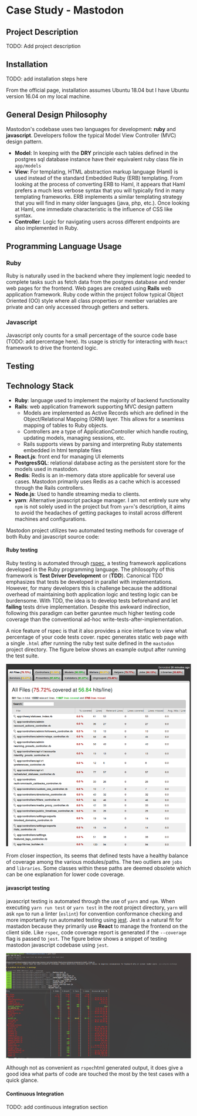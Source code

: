 # Case Study - Mastodon

## Project Description

TODO: Add project description

## Installation

TODO: add installation steps here 

From the official page, installation assumes Ubuntu 18.04 but I have Ubuntu version 16.04 on my local machine.

## General Design Philosophy

Mastodon's codebase uses two languages for development: __ruby__ and __javascript__. Developers follow the typical
Model View Controller (MVC) design pattern.

- __Model__: In keeping with the __DRY__ principle each tables defined in the postgres sql database instance have their 
equivalent ruby class file in `app/models` 
- __View__: For templating, HTML abstraction markup language (Haml) is used instead of the standard Embedded Ruby (ERB)
templating. From looking at the process of converting ERB to Haml, it appears that Haml prefers a much less verbose
syntax that you will typically find in many templating frameworks. ERB implements a similar templating strategy that you
will find in many older languages (java, php, etc.). Once looking at Haml, one immediate characteristic is the influence
of CSS like syntax.
- __Controller__: Logic for navigating users across different endpoints are also implemented in Ruby. 

## Programming Language Usage 

### Ruby
Ruby is naturally used in the backend where they implement logic needed to complete tasks such as fetch data from the 
postgres database and render web pages for the frontend. Web pages are created using __Rails__ web application 
framework. Ruby code within the project follow typical Object Oriented (OO) style where all class properties or member
variables are private and can only accessed through getters and setters.

### Javascript

Javascript only counts for a small percentage of the source code base (TODO: add percentage here). Its usage is
strictly for interacting with `React` framework to drive the frontend logic.

## Testing

## Technology Stack
- __Ruby__: language used to implement the majority of backend functionality
- __Rails__: web application framework supporting MVC design pattern
   - Models are implemented as Active Records which are defined in the Object/Relational Mapping (ORM) layer. This 
   allows for a seamless mapping of tables to Ruby objects.
   - Controllers are a type of ApplicationController which handle routing, updating models, managing sessions, etc.
   - Rails supports views by parsing and interpreting Ruby statements embedded in html template files
- __React.js__: front end for managing UI elements
- __PostgresSQL__: relational database acting as the persistent store for the models used in mastodon.
- __Redis__: Redis is an in-memory data store applicable for several use cases. Mastodon primarily uses Redis as a 
cache which is accessed through the Rails controllers. 
- __Node.js__: Used to handle streaming media to clients.
- __yarn__: Alternative javascript package manager. I am not entirely sure why `npm` is not solely used in the project
but from `yarn`'s description, it aims to avoid the headaches of getting packages to install across different machines
and configurations.

Mastodon project utilizes two automated testing methods for coverage of both Ruby and javascript source code:

#### Ruby testing
Ruby testing is automated through
[rspec](rspec.info),  a testing framework applications developed in the Ruby programming language. The philosophy of
this framework is __Test Driver Development__ or (__TDD__). Canonical TDD emphasizes that tests be developed in parallel
with implementations. However, for many developers this is challenge because the additional overhead of maintaining both
application logic and testing logic can be burdensome. With TDD, the idea is to develop tests beforehand and let
__failing__ tests drive implementation. Despite this awkward indirection, following this paradigm can better garuntee
much higher testing code coverage than the conventional ad-hoc write-tests-after-implementation.

A nice feature of rspec is that it also provides a nice interface to view what percentage of your code tests cover.
rspec generates static web page with a single `.html` after running the ruby test suite defined in the `mastodon`
project directory. The figure below shows an example output after running the test suite.

![](assets/img/coverage_ex.png)

From closer inspection, its seems that defined tests have a healthy balance of coverage among the various modules/paths.
The two outliers are `jobs` and `libraries`. Some classes within these paths are deemed obsolete which can be one
explanation for lower code coverage.

#### javascript testing
javascript testing is automated through the use of `yarn` and `npm`. When executing `yarn run test` or `yarn test` in
the root project directory, `yarn` will ask `npm` to run a linter (`eslint`) for convention conformance checking and
more importantly run automated testing using [jest](https://jestjs.io/). Jest is a natural fit for mastadon because
they primarily use __React__ to manage the frontend on the client side. Like `rspec`, code coverage report is generated
if the `--coverage` flag is passed to `jest`. The figure below shows a snippet of testing mastodon javascript codebase
using `jest`.


![](assets/img/js_coverage_ex.png)

Although not as convenient as `rspec`html generated output, it does give a good idea what parts of code are touched the
most by the test cases with a quick glance.

#### Continuous Integration
TODO: add continuous integration section
